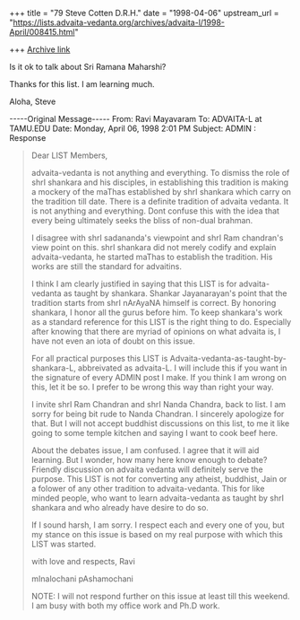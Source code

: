 +++
title = "79 Steve Cotten D.R.H."
date = "1998-04-06"
upstream_url = "https://lists.advaita-vedanta.org/archives/advaita-l/1998-April/008415.html"

+++
[Archive link](https://lists.advaita-vedanta.org/archives/advaita-l/1998-April/008415.html)

Is it ok to talk about Sri Ramana Maharshi?

Thanks for this list. I am learning much.

Aloha,
Steve

-----Original Message-----
From: Ravi Mayavaram <msr at reddy20.tamu.edu>
To: ADVAITA-L at TAMU.EDU <ADVAITA-L at TAMU.EDU>
Date: Monday, April 06, 1998 2:01 PM
Subject: ADMIN : Response


>Dear LIST Members,
>
> advaita-vedanta is not anything and everything. To dismiss the role
>of shrI shankara and his disciples, in establishing this tradition is
>making a mockery of the maThas established by shrI shankara which
>carry on the tradition till date. There is a definite tradition of
>advaita vedanta. It is not anything and everything.  Dont confuse this
>with the idea that every being ultimately seeks the bliss of non-dual
>brahman.
>
>I disagree with shrI sadananda's viewpoint and shrI Ram chandran's
>view point on this.  shrI shankara did not merely codify and explain
>advaita-vedanta, he started maThas to establish the tradition. His
>works are still the standard for advaitins.
>
>
>I think I am clearly justified in saying that this LIST is for
>advaita-vedanta as taught by shankara.  Shankar Jayanarayan's point
>that the tradition starts from shrI nArAyaNA himself is correct.  By
>honoring shankara, I honor all the gurus before him. To keep
>shankara's work as a standard reference for this LIST is
>the right thing to do.  Especially after knowing that there are myriad
>of opinions on what advaita is, I have not even an iota of doubt on
>this issue.
>
>For all practical purposes this LIST is
>Advaita-vedanta-as-taught-by-shankara-L, abbreivated as advaita-L. I
>will include this if you want in the signature of every ADMIN post I
>make. If you think I am wrong on this, let it be so. I prefer to be
>wrong this way than right your way.
>
>
>I invite shrI Ram Chandran and shrI Nanda Chandra, back to list. I am
>sorry for being bit rude to Nanda Chandran.  I sincerely apologize for
>that. But I will not accept buddhist discussions on this list, to me
>it like going to some temple kitchen and saying I want to cook beef
>here.
>
>About the debates issue, I am confused. I agree that  it will aid
>learning. But I wonder, how many here know enough to debate?  Friendly
>discussion on advaita vedanta will  definitely serve the purpose.
>This LIST is not for converting any atheist, buddhist, Jain or a
>folower of any other tradition to advaita-vedanta. This for like
>minded people, who want to learn advaita-vedanta as taught by shrI
>shankara and who already have desire to do so.
>
>
>If I sound harsh, I am sorry. I respect each and every one of you, but
>my stance on this issue is based on my real purpose with which this
>LIST was started.
>
>
>with love and respects,
>Ravi
>
>mInalochani pAshamochani
>
>NOTE: I will not respond further on this issue at least till this
>weekend. I am busy with both my office work and Ph.D work.


